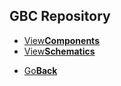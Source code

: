 
## GBC Repository
<twobutton>
<ul>
            <li><a href="./components/">View<strong>Components</strong></a></li>
            <li><a href="./schematics/">View<strong>Schematics</strong></a></li>
          </ul>
</twobutton>
<onebutton>
<ul>
            <li><a href="../">Go<strong>Back</strong></a></li>
          </ul>
</onebutton>

